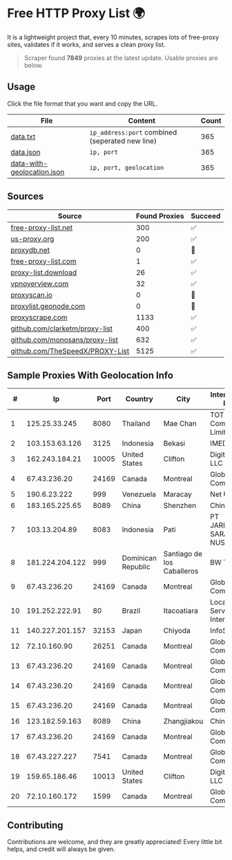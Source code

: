 
# Free HTTP Proxy List 🌍

It is a lightweight project that, every 10 minutes, scrapes lots of free-proxy sites, validates if it works, and serves a clean proxy list.


> Scraper found **7849** proxies at the latest update. Usable proxies are below.

## Usage

Click the file format that you want and copy the URL.


|File|Content|Count|
|----|-------|-----|
|[data.txt](https://raw.githubusercontent.com/themiralay/Proxy-List-World/master/data.txt)|`ip_address:port` combined (seperated new line)|365|
|[data.json](https://raw.githubusercontent.com/themiralay/Proxy-List-World/master/data.json)|`ip, port`|365|
|[data-with-geolocation.json](https://raw.githubusercontent.com/themiralay/Proxy-List-World/master/data-with-geolocation.json)|`ip, port, geolocation`|365|

## Sources

|Source|Found Proxies|Succeed|
|------|-------------|-------|
|[free-proxy-list.net](https://free-proxy-list.net)|300|✅|
|[us-proxy.org](https://www.us-proxy.org)|200|✅|
|[proxydb.net](http://proxydb.net)|0|🚫|
|[free-proxy-list.com](https://free-proxy-list.com/?page=&port=&type%5B%5D=http&type%5B%5D=https&up_time=0&search=Search)|1|✅|
|[proxy-list.download](https://www.proxy-list.download/HTTP)|26|✅|
|[vpnoverview.com](https://vpnoverview.com/privacy/anonymous-browsing/free-proxy-servers)|32|✅|
|[proxyscan.io](https://www.proxyscan.io)|0|🚫|
|[proxylist.geonode.com](https://proxylist.geonode.com/api/proxy-list?limit=300&page=1&sort_by=lastChecked&sort_type=desc&protocols=http,https)|0|🚫|
|[proxyscrape.com](https://api.proxyscrape.com/v2/?request=displayproxies&protocol=http&timeout=10000&country=all&ssl=all&anonymity=all)|1133|✅|
|[github.com/clarketm/proxy-list](https://raw.githubusercontent.com/clarketm/proxy-list/master/proxy-list-raw.txt)|400|✅|
|[github.com/monosans/proxy-list](https://raw.githubusercontent.com/monosans/proxy-list/main/proxies/http.txt)|632|✅|
|[github.com/TheSpeedX/PROXY-List](https://raw.githubusercontent.com/TheSpeedX/PROXY-List/master/http.txt)|5125|✅|


## Sample Proxies With Geolocation Info

|#|Ip|Port|Country|City|Internet Service Provider|
|-|--|----|-------|----|-------------------------|
|1|125.25.33.245|8080|Thailand|Mae Chan|TOT Public Company Limited|
|2|103.153.63.126|3125|Indonesia|Bekasi|IMEDIANET|
|3|162.243.184.21|10005|United States|Clifton|DigitalOcean, LLC|
|4|67.43.236.20|24169|Canada|Montreal|GloboTech Communications|
|5|190.6.23.222|999|Venezuela|Maracay|Net Uno|
|6|183.165.225.65|8089|China|Shenzhen|Chinanet|
|7|103.13.204.89|8083|Indonesia|Pati|PT JARINGANKU SARANA NUSANTARA|
|8|181.224.204.122|999|Dominican Republic|Santiago de los Caballeros|BW TELECOM|
|9|67.43.236.20|24169|Canada|Montreal|GloboTech Communications|
|10|191.252.222.91|80|Brazil|Itacoatiara|Locaweb Serviços de Internet S/A|
|11|140.227.201.157|32153|Japan|Chiyoda|InfoSphere|
|12|72.10.160.90|26251|Canada|Montreal|GloboTech Communications|
|13|67.43.236.20|24169|Canada|Montreal|GloboTech Communications|
|14|67.43.236.20|24169|Canada|Montreal|GloboTech Communications|
|15|67.43.236.20|24169|Canada|Montreal|GloboTech Communications|
|16|123.182.59.163|8089|China|Zhangjiakou|China Telecom|
|17|67.43.236.20|24169|Canada|Montreal|GloboTech Communications|
|18|67.43.227.227|7541|Canada|Montreal|GloboTech Communications|
|19|159.65.186.46|10013|United States|Clifton|DigitalOcean, LLC|
|20|72.10.160.172|1599|Canada|Montreal|GloboTech Communications|



## Contributing

Contributions are welcome, and they are greatly appreciated! Every
little bit helps, and credit will always be given.

